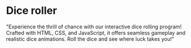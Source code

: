 # Dice roller 
 "Experience the thrill of chance with our interactive dice rolling program! Crafted with HTML, CSS, and JavaScript, it offers seamless gameplay and realistic dice animations. Roll the dice and see where luck takes you!"
